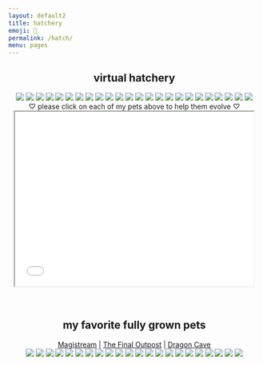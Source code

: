 ```yaml
---
layout: default2
title: hatchery
emoji: 🐣
permalink: /hatch/
menu: pages
---
```

<center>
    <h2>virtual hatchery</h2>
    <div class="hatchery">
        <a target="other" href='https://finaloutpost.net/view/60oj6#main'><img src='https://finaloutpost.net/s/60oj61.png'></a>
        <a target="other" href='https://finaloutpost.net/view/2UhVe#main'><img src='https://finaloutpost.net/s/2UhVe1.png'></a>
        <a target="other" href='https://finaloutpost.net/view/HOWZa#main'><img src='https://finaloutpost.net/s/HOWZa1.png'></a>
        <a target="other" href='https://finaloutpost.net/view/7MlOo#main'><img src='https://finaloutpost.net/s/7MlOo1.png'></a>
        <a target="other" href='https://finaloutpost.net/view/bcCtR#main'><img src='https://finaloutpost.net/s/bcCtR1.png'></a>
        <a target="other" href='https://dragcave.net/view/GU9C6#middle'><img src='https://dragcave.net/image/GU9C6.gif' style='border-width: 0'/></a>
        <a target="other" href='https://dragcave.net/view/yyW2B#middle'><img src='https://dragcave.net/image/yyW2B.gif' style='border-width: 0'/></a>
        <a target="other" href='https://dragcave.net/view/8D5eo#middle'><img src='https://dragcave.net/image/8D5eo.gif' style='border-width: 0'/></a>
        <a target="other" href='https://dragcave.net/view/ypecH#middle'><img src='https://dragcave.net/image/ypecH.gif' style='border-width: 0'/></a>
        <a target="other" href="http://magistream.com/creature/14206542#page-body"><img src="http://magistream.com/img/14206542.gif"/></a>
        <a target="other" href="http://magistream.com/creature/14206564#page-body"><img src="http://magistream.com/img/14206564.gif"/></a>
        <a target="other" href="http://magistream.com/creature/14205841#page-body"><img src="http://magistream.com/img/14205841.gif"/></a>
        <a target="other" href="http://magistream.com/creature/14204335#page-body"><img src="http://magistream.com/img/14204335.gif"/></a>
        <a target="other" href="http://magistream.com/creature/14204333#page-body"><img src="http://magistream.com/img/14204333.gif"/></a>
        <a target="other" href="http://magistream.com/creature/14204332#page-body"><img src="http://magistream.com/img/14204332.gif"/></a>
        <a target="other" href="http://magistream.com/creature/14204334#page-body"><img src="http://magistream.com/img/14204334.gif"/></a>
        <a target="other" href="http://magistream.com/creature/14203586#page-body"><img src="http://magistream.com/img/14203586.gif"/></a>
        <a target="other" href='https://finaloutpost.net/view/K0VQS#main'><img src='https://finaloutpost.net/s/K0VQS1.png'></a>
        <a target="other" href='https://finaloutpost.net/view/qadKQ#main'><img src='https://finaloutpost.net/s/qadKQ1.png'></a>
        <a target="other" href='https://finaloutpost.net/view/88q3D#main'><img src='https://finaloutpost.net/s/88q3D1.png'></a>
        <a target="other" href='https://finaloutpost.net/view/szPN3#main'><img src='https://finaloutpost.net/s/szPN31.png'></a>
        <a target="other" href='https://finaloutpost.net/view/2pGvm#main'><img src='https://finaloutpost.net/s/2pGvm1.png'></a>
        <a target="other" href="http://magistream.com/creature/14203656#page-body"><img src="http://magistream.com/img/14203656.gif"/></a>
        <a target="other" href="http://magistream.com/creature/14203588#page-body"><img src="http://magistream.com/img/14203588.gif"/></a>
        <div class="hatchery-status">
            ♡ please click on each of my pets above to help them evolve ♡
        </div>
        <iframe src="/hatchable.txt" name="other" width="95%" height="350px"></iframe>
    </div>
    <script>
        let isIframeLoadSet = false;
        document.querySelectorAll('a[target="other"]').forEach(el => {
            el.onclick = () => {
                document.querySelector('.hatchery-status').innerText = "loading...";
                if (!isIframeLoadSet) {
                    isIframeLoadSet = true;
                    document.getElementsByName("other")[0].onload = () => {
                        document.querySelector('.hatchery-status').innerText = "thank you!";
                    }
                }
            };
        });
    </script>
    <br>
    <br>
    <h2>my favorite fully grown pets</h2>
        <a target="_blank" href="https://magistream.com/user/lostletters/Completed">Magistream</a> | <a target="_blank" href="https://finaloutpost.net/visit/lostletters/37592">The Final Outpost</a> | <a target="_blank" href="https://dragcave.net/user/lostletters">Dragon Cave</a>
        <br>
        <a target="other" href="http://magistream.com/creature/14200163#page-body"><img src="http://magistream.com/img/14200163.gif"/></a>
        <a target="other" href="http://magistream.com/creature/14192587#page-body"><img src="http://magistream.com/img/14192587.gif"/></a>
        <a target="other" href="http://magistream.com/creature/14192588#page-body"><img src="http://magistream.com/img/14192588.gif"/></a>
        <a target="other" href="http://magistream.com/creature/14192584#page-body"><img src="http://magistream.com/img/14192584.gif"/></a>
        <a target="other" href="http://magistream.com/creature/14202298#page-body"><img src="http://magistream.com/img/14202298.gif"/></a>
        <a target="other" href="http://magistream.com/creature/14201318#page-body"><img src="http://magistream.com/img/14201318.gif"/></a>
        <a target="other" href="http://magistream.com/creature/14199389#page-body"><img src="http://magistream.com/img/14199389.gif"/></a>
        <a target="other" href="http://magistream.com/creature/14201225#page-body"><img src="http://magistream.com/img/14201225.gif"/></a>
        <a target="other" href='https://finaloutpost.net/view/ohzHb#main'><img src='https://finaloutpost.net/s/ohzHb1.png'></a>
        <a target="other" href="http://magistream.com/creature/14200372#page-body"><img src="http://magistream.com/img/14200372.gif"/></a>
        <a target="other" href='https://finaloutpost.net/view/6tZ5z#main'><img src='https://finaloutpost.net/s/6tZ5z3.png'></a>
        <a target="other" href="http://magistream.com/creature/14202326#page-body"><img src="http://magistream.com/img/14202326.gif"/></a>
        <a target="other" href="http://magistream.com/creature/14201199#page-body"><img src="http://magistream.com/img/14201199.gif"/></a>
        <a target="other" href="http://magistream.com/creature/14199388#page-body"><img src="http://magistream.com/img/14199388.gif"/></a>
        <a target="other" href="http://magistream.com/creature/14202306#page-body"><img src="http://magistream.com/img/14202306.gif"/></a>
        <a target="other" href="http://magistream.com/creature/14201186#page-body"><img src="http://magistream.com/img/14201186.gif"/></a>
        <a target="other" href="http://magistream.com/creature/14200541#page-body"><img src="http://magistream.com/img/14200541.gif"/></a>
        <a target="other" href="http://magistream.com/creature/14202717#page-body"><img src="http://magistream.com/img/14202717.gif"/></a>
        <a target="other" href='https://dragcave.net/view/374HG#middle'><img src='https://dragcave.net/image/374HG.gif' style='border-width: 0' /></a>
        <a target="other" href='https://dragcave.net/view/25sX5#middle'><img src='https://dragcave.net/image/25sX5.gif' style='border-width: 0' /></a>
        <a target="other" href='https://dragcave.net/view/1YQ5c#middle'><img src='https://dragcave.net/image/1YQ5c.gif' style='border-width: 0' /></a>
        <a target="other" href='https://dragcave.net/view/2QiOP#middle'><img src='https://dragcave.net/image/2QiOP.gif' style='border-width: 0' /></a>
</center>